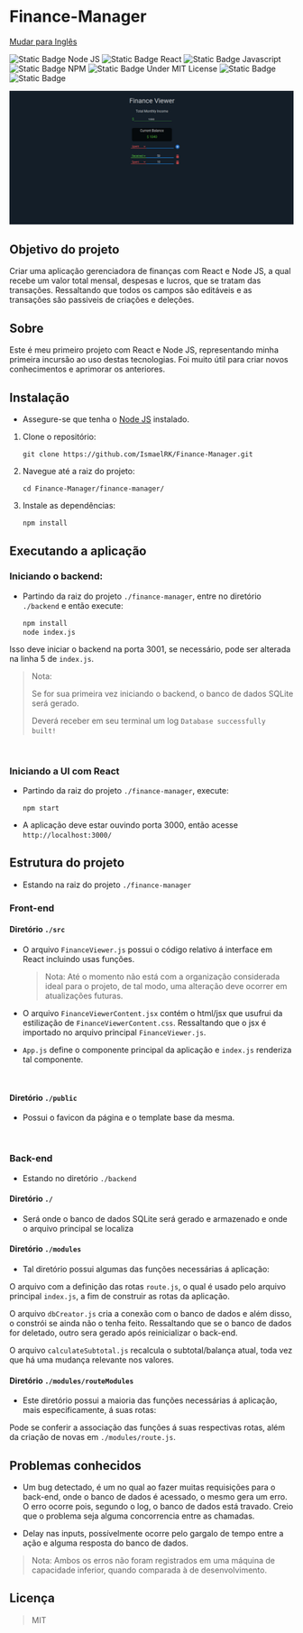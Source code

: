 # Finance-Manager


[Mudar para Inglês](./README_EN.md)


![Static Badge Node JS](https://img.shields.io/badge/Node--green)
![Static Badge React](https://img.shields.io/badge/React--blue)
![Static Badge Javascript](https://img.shields.io/badge/JS--yellow)
![Static Badge NPM](https://img.shields.io/badge/Npm--red)
![Static Badge Under MIT License](https://img.shields.io/badge/MIT--green)
![Static Badge](https://img.shields.io/badge/English--darkblue)
![Static Badge](https://img.shields.io/badge/Portugu%C3%AAs_BR--green)

![Imagem da Aplicação](./readme-img/appImage.jpg)

## Objetivo do projeto
Criar uma aplicação gerenciadora de finanças com React e Node JS, 
a qual recebe um valor total mensal, despesas e lucros, que se tratam das transações.
Ressaltando que todos os campos são editáveis e as transações são passiveis de criações e deleções.

## Sobre

Este é meu primeiro projeto com React e Node JS, representando minha primeira incursão ao uso destas tecnologias. Foi muito
útil para criar novos conhecimentos e aprimorar os anteriores.



## Instalação

* Assegure-se que tenha o <a href="https://nodejs.org/en">Node JS</a> instalado.

1. Clone o repositório:

    ```shell
    git clone https://github.com/IsmaelRK/Finance-Manager.git
    ```

2. Navegue até a raiz do projeto:
    
   ```shell
   cd Finance-Manager/finance-manager/
   ```
   
3. Instale as dependências:

   ```shell
   npm install 
   ```
   
## Executando a aplicação

### Iniciando o backend:
   

   - Partindo da raiz do projeto ``./finance-manager``, entre no diretório ``./backend`` e então execute:

      ```shell
      npm install
      node index.js
      ```
   
   Isso deve iniciar o backend na porta 3001, se necessário, pode ser alterada na linha 5 de ``index.js``.
   
   > Nota:
   >  
   > Se for sua primeira vez iniciando o backend, o banco de dados SQLite será gerado.
   > 
   > Deverá receber em seu terminal um log ```Database successfully built!```

<br>

### Iniciando a UI com React

   - Partindo da raiz do projeto ``./finance-manager``, execute:

      ```shell
      npm start
      ```
   
   * A aplicação deve estar ouvindo porta 3000, então acesse ``http://localhost:3000/``
   

## Estrutura do projeto
    
   * Estando na raiz do projeto ``./finance-manager``

   ### Front-end
   
   #### Diretório ``./src``

   * O arquivo ``FinanceViewer.js`` possui o código relativo á interface em React incluindo usas funções.
   
      > Nota: Até o momento não está com a organização considerada ideal para o projeto, de tal modo,
      uma alteração deve ocorrer em atualizações futuras.
    
    
   * O arquivo ``FinanceViewerContent.jsx`` contém o html/jsx que usufrui da estilização de ``FinanceViewerContent.css``.
   Ressaltando que o jsx é importado no arquivo principal ``FinanceViewer.js``.

   
   * ``App.js`` define o componente principal da aplicação e ``index.js`` renderiza tal componente.

   <br>

   #### Diretório ``./public``

   * Possui o favicon da página e o template base da mesma.

   <br>

### Back-end

* Estando no diretório ``./backend``

#### Diretório ``./``

   * Será onde o banco de dados SQLite será gerado e armazenado e onde o arquivo principal se localiza


#### Diretório ``./modules``

   * Tal diretório possui algumas das funções necessárias á aplicação: 
   
   O arquivo com a definição das rotas ``route.js``, o qual é usado pelo arquivo principal ``index.js``, a fim de 
   construir as rotas da aplicação.

   O arquivo ``dbCreator.js`` cria a conexão com o banco de dados e além disso, o constrói se ainda não o tenha feito.
   Ressaltando que se o banco de dados for deletado, outro sera gerado após reinicializar o back-end.

   O arquivo ``calculateSubtotal.js`` recalcula o subtotal/balança atual, toda vez que há uma mudança relevante nos
   valores.

#### Diretório ``./modules/routeModules``

   * Este diretório possui a maioria das funções necessárias á aplicação, mais especificamente, á suas rotas:

   Pode se conferir a associação das funções á suas respectivas rotas, além da criação de novas em ``./modules/route.js``.
   

## Problemas conhecidos

   - Um bug detectado, é um no qual ao fazer muitas requisições para o back-end, onde o banco de dados é acessado,
   o mesmo gera um erro. O erro ocorre pois, segundo o log, o banco de dados está travado. Creio que o problema seja
   alguma concorrencia entre as chamadas.


   - Delay nas inputs, possívelmente ocorre pelo gargalo de tempo entre a ação e alguma resposta do banco de dados.

   > Nota: Ambos os erros não foram registrados em uma máquina de capacidade inferior, quando comparada à de desenvolvimento.

## Licença

   > MIT
